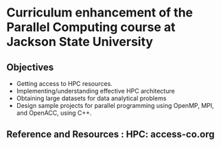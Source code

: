# Curriculum enhancement of the Parallel Computing course at Jackson State University 
## Objectives
* Getting access to HPC resources.
* Implementing/understanding effective HPC architecture
* Obtaining large datasets for data analytical problems
* Design sample projects for parallel programming using OpenMP, MPI, and OpenACC, using C++.

## Reference and Resources : HPC: access-co.org 

## 
